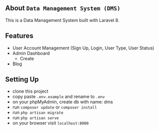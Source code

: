 ## About ```Data Management System (DMS)```

This is a Data Management System built with Laravel 8.

## Features
- User Account Management (Sign Up, Login, User Type, User Status)
- Admin Dashboard
    - Create
- Blog
## Setting Up

 - clone this project
 - copy paste ```.env.example``` and rename to ```.env```
 - on your phpMyAdmin, create db with name: dms
 - run ```composer update``` or ```composer install```
 - run ```php artisan migrate```
 - run ```php artisan serve```
 - on your browser visit ```localhost:8000```



